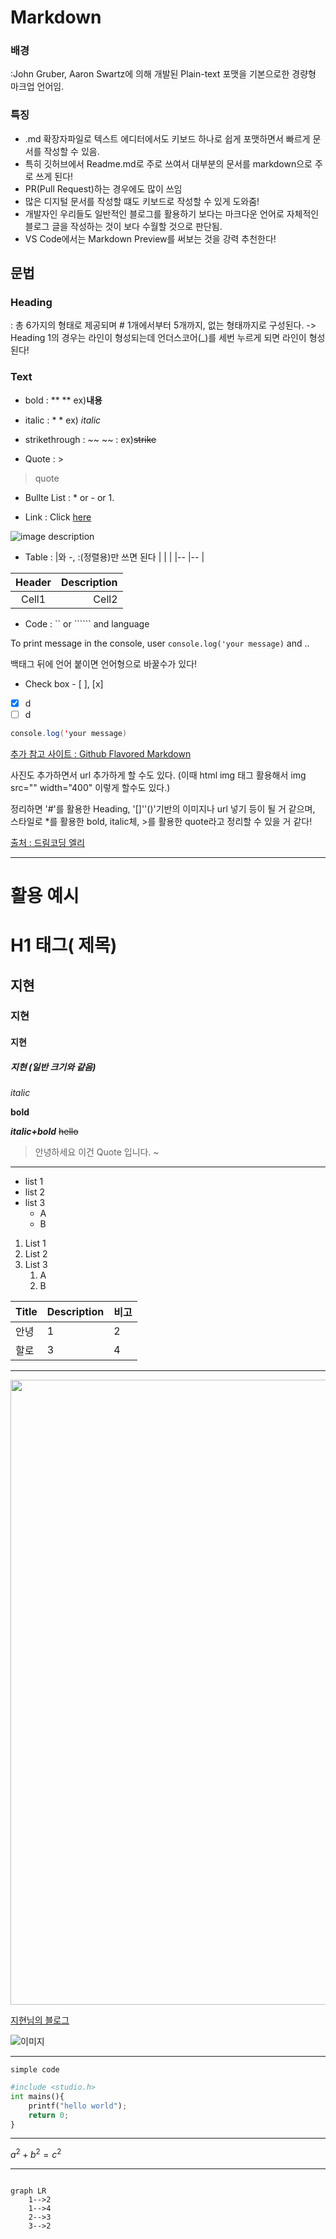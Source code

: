 # Markdown

### 배경 
:John Gruber, Aaron Swartz에 의해 개발된 Plain-text 포맷을 기본으로한 경량형 마크업 언어임.

### 특징 
- .md 확장자파일로 텍스트 에디터에서도 키보드 하나로 쉽게 포맷하면서 빠르게 문서를 작성할 수 있음. 
- 특히 깃허브에서 Readme.md로 주로 쓰여서 대부분의 문서를 markdown으로 주로 쓰게 된다! 
- PR(Pull Request)하는 경우에도 많이 쓰임
- 많은 디지털 문서를 작성할 떄도 키보드로 작성할 수 있게 도와줌! 
- 개발자인 우리들도 일반적인 블로그를 활용하기 보다는 마크다운 언어로 자체적인 블로그 글을 작성하는 것이 보다 수월할 것으로 판단됨.
- VS Code에서는 Markdown Preview를 써보는 것을 강력 추천한다! 

## 문법

### Heading
: 총 6가지의 형태로 제공되며 # 1개에서부터 5개까지, 없는 형태까지로 구성된다. 
-> Heading 1의 경우는 라인이 형성되는데
언더스코어(_)를 세번 누르게 되면 라인이 형성된다! 

### Text
- bold : ** ** ex)**내용**
- italic : * * ex) *italic*
- strikethrough : ~~ ~~ : ex)~~strike~~  

- Quote : > 
> quote

- Bullte List : * or - or 1.

- Link : Click [here](http://startupdevelopers.tistory.com)


![image description](https://cdn.pixabay.com/photo/2015/04/23/22/00/tree-736885__340.jpg)

- Table
: |와 -, :(정렬용)만 쓰면 된다 
| | |
|-- |-- |

|Header|Description|
|:--:|--:|
|Cell1|Cell2 |

- Code : `` or `````` and language

To print message in the console, user `console.log('your message)` and ..

백태그 뒤에 언어 붙이면 언어형으로 바꿀수가 있다! 

- Check box - [ ], [x]
- [x] d
- [ ] d
```java
console.log('your message)
```

[추가 참고 사이트 : Github Flavored Markdown](https://github.github.com/gfm/)

사진도 추가하면서 url 추가하게 할 수도 있다. (이때 html img 태그 활용해서 
img src="" width="400" 이렇게 할수도 있다.)

정리하면 
'#'를 활용한 Heading, '[]''()'기반의 이미지나 url 넣기 등이 될 거 같으며, 스타일로 *를 활용한 bold, italic체, >를 활용한 quote라고 정리할 수 있을 거 같다!

[출처 : 드림코딩 엘리](https://youtu.be/kMEb_BzyUqk)

----
# 활용 예시

# H1 태그( 제목)
## 지현 
### 지현
#### 지현
##### 지현 (일반 크기와 같음)

_italic_

**bold**

**_italic+bold_**
~~hello~~

>안녕하세요 이건 Quote 입니다. ~

---

- list 1
- list 2
- list 3
    - A
    - B

1. List 1
2. List 2
3. List 3
    1. A
    2. B


| Title | Description | 비고|
| -|-|-|
|안녕|1|2|
|할로|3|4|

---

<img src="" width = 1000>

[지현님의 블로그](blog.naver.com/j4849)

![이미지](https://subinium.github.io/assets/images/mac_asb.jpg)

---


`simple code`

``` python
#include <studio.h>
int mains(){
    printf("hello world");
    return 0;
}
```

----

$a^2 + b^2 = c^2$

---

```mermaid

graph LR
    1-->2
    1-->4
    2-->3
    3-->2
```
